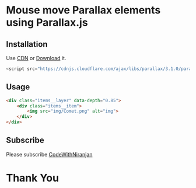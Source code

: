 # Mouse move Parallax elements using Parallax.js


## Installation

Use [CDN]([https://cdnjs.cloudflare.com/ajax/libs/wavesurfer.js/1.0.52/wavesurfer.min.js](https://cdnjs.cloudflare.com/ajax/libs/parallax/3.1.0/parallax.min.js)) or [Download]([https://unpkg.com/wavesurfer.js](https://github.com/wagerfield/parallax)) it.

```javascript
<script src="https://cdnjs.cloudflare.com/ajax/libs/parallax/3.1.0/parallax.min.js"></script>
```

## Usage

```html
<div class="items__layer" data-depth="0.85">
    <div class="items__item">
        <img src="img/Comet.png" alt="img">
    </div>
</div>
```


## Subscribe
Please subscribe [CodeWithNiranjan](https://youtube.com/channel/UCzfQyi4_E-lS9ps3fVb0jlA)

<h1>Thank You</h1>
